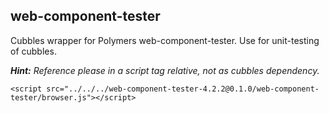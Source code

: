 ## web-component-tester

Cubbles wrapper for Polymers web-component-tester. Use for unit-testing of cubbles.

*__Hint:__ Reference please in a script tag relative, not as cubbles dependency.*

    <script src="../../../web-component-tester-4.2.2@0.1.0/web-component-tester/browser.js"></script>


